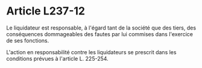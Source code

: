 # Article L237-12

Le liquidateur est responsable, à l'égard tant de la société que des tiers, des conséquences dommageables des fautes par lui commises dans l'exercice de ses fonctions.

L'action en responsabilité contre les liquidateurs se prescrit dans les conditions prévues à l'article L. 225-254.
